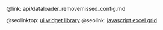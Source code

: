 @link: api/dataloader_removemissed_config.md

@seolinktop: [ui widget library](https://webix.com)
@seolink: [javascript excel grid](https://webix.com/widget/excel_viewer/)